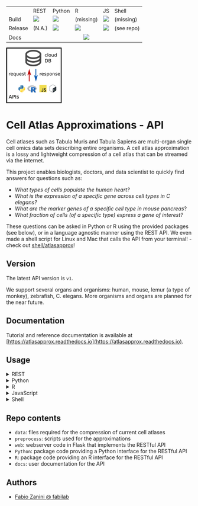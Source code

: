 <table>
  <tr>
    <td></td>
    <td>REST</td>
    <td>Python</td>
    <td>R</td>
    <td>JS</td>
    <td>Shell</td>
  </tr>
  <tr>
    <td>Build</td>
    <td><a href="https://github.com/fabilab/cell_atlas_approximations_API/actions"><img src="https://github.com/fabilab/cell_atlas_approximations_API/actions/workflows/rest_test.yml/badge.svg"></a></td>
    <td><a href="https://github.com/fabilab/cell_atlas_approximations_API/actions"><img src="https://github.com/fabilab/cell_atlas_approximations_API/actions/workflows/python_build.yml/badge.svg"></a></td>
    <td>(missing)</td>
    <td><a href="https://github.com/fabilab/cell_atlas_approximations_API/actions"><img src="https://github.com/fabilab/cell_atlas_approximations_API/actions/workflows/js_test.yml/badge.svg"></a></td>
    <td>(missing)</td>
  </tr>
  <tr>
    <td>Release</td>
    <td>(N.A.)</td>
    <td><a href="https://badge.fury.io/py/atlasapprox"><img src="https://badge.fury.io/py/atlasapprox.svg"></a></td>
    <td><img src="https://cranlogs.r-pkg.org/badges/atlasapprox"></td>
    <td><a href="https://badge.fury.io/js/@fabilab%2Fatlasapprox"><img src="https://badge.fury.io/js/@fabilab%2Fatlasapprox.svg"></a></td>
    <td>(see repo)</td>
  </tr>
  <tr>
    <td>Docs</td>
    <td align="center" colspan="5"><a href="https://apidocs.atlasapprox.org/en/latest/?badge=latest"><img src="https://readthedocs.org/projects/atlasapprox/badge/?version=latest"></a></td>
  </tr>
</table>

<img src="https://raw.githubusercontent.com/fabilab/cell_atlas_approximations/main/figures/figure_API.png" width="150" height="150">

# Cell Atlas Approximations - API
Cell atlases such as Tabula Muris and Tabula Sapiens are multi-organ single cell omics data sets describing entire organisms. A cell atlas approximation is a lossy and lightweight compression of a cell atlas that can be streamed via the internet.

This project enables biologists, doctors, and data scientist to quickly find answers for questions such as:

- *What types of cells populate the human heart?*
- *What is the expression of a specific gene across cell types in C elegans?*
- *What are the marker genes of a specific cell type in mouse pancreas*?
- *What fraction of cells (of a specific type) express a gene of interest?*

These questions can be asked in Python or R using the provided packages (see below), or in a language agnostic manner using the REST API. We even made a shell script for Linux and Mac that calls the API from your terminal! - check out [shell/atlasapprox](https://github.com/fabilab/cell_atlas_approximations_API/blob/main/shell/atlasapprox)!

## Version
The latest API version is `v1`.

We support several organs and organisms: human, mouse, lemur (a type of monkey), zebrafish, C. elegans. More organisms and organs are planned for the near future.

## Documentation
Tutorial and reference documentation is available at [https://atlasapprox.readthedocs.io](https://atlasapprox.readthedocs.io).

## Usage
<details> 

<summary> REST </summary>

### REST
The REST interface is language-agnostic and can be queried using any HTTP request handler, e.g. in JavaScript:

```javascript
(async () => {
  let response = await fetch("http://api.atlasapprox.org/v1/organisms");
  if (response.ok) {
    let data = await response.json();
    console.log(data);
  }  
})();
```

Similar results can be obtained via Python's `requests`, R's `httr`, etc. If you are using Python or R, however, please consider using the dedicated interfaces below, as they are more efficient and easier on our servers thanks to caching.
</details>

<details>
  <summary>Python</summary>

### Python
The Python interface uses a central `API` class. Its methods implement the REST endpoints:

```python
import atlasapprox

api = atlasapprox.API()
print(api.organisms())
print(api.celltypes(organism="c_elegans", organ="whole"))
```
</details>

<details>
  <summary>R</summary>

### R
The R interface includes a number of `GetXXX` functions connected to the REST endpoints:

```R
library("atlasapprox")

organisms <- GetOrganisms()
print(organisms)
```
</details>

<details>
  <summary>JavaScript</summary>

### JavaScript/nodejs
An object containing one function for each API endpoint is exported by the `atlasapprox` npm package:

```javascript
let atlasapprox = require('atlasapprox');
(async () => {
  let data = await atlasapprox.organisms();
  console.log(data);
  }  
})();

```
</details>

<details>
  <summary>Shell</summary>

### Shell (bash, zsh, et similia)
A single script is provided in this repo under `shell/atlasapprox`. Usage instructions are included, but as a quick example:

```bash
atlasapprox average --organism=m_musculus --organ=Lung --features=Col1a1,Ptprc
```

Note that the output is a serialized JSON string: you'll probably need some kind of parser to interpret the results.

</details>

## Repo contents
- `data`: files required for the compression of current cell atlases
- `preprocess`: scripts used for the approximations
- `web`: webserver code in Flask that implements the RESTful API
- `Python`: package code providing a Python interface for the RESTful API
- `R`: package code providing an R interface for the RESTful API
- `docs`: user documentation for the API

## Authors
- [Fabio Zanini @ fabilab](https://fabilab.org)
